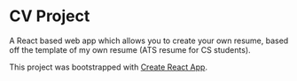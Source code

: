 # CV Project

A React based web app which allows you to create your own resume, based off the template of my own resume (ATS resume for CS students).

This project was bootstrapped with [Create React App](https://github.com/facebook/create-react-app).

